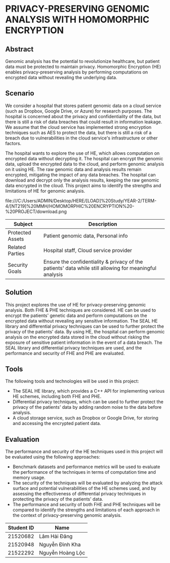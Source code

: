 # PRIVACY-PRESERVING GENOMIC ANALYSIS WITH HOMOMORPHIC ENCRYPTION #

## **Abstract** ##

  Genomic analysis has the potential to revolutionize healthcare, but patient data must be protected to maintain privacy. Homomorphic Encryption (HE) enables privacy-preserving analysis by performing computations on encrypted data without revealing the underlying data.
  
## **Scenario** ##

  We consider a hospital that stores patient genomic data on a cloud service (such as Dropbox, Google Drive, or Azure) for research purposes. The hospital is concerned about the privacy and confidentiality of the data, but there is still a risk of data breaches that could result in information leakage. We assume that the cloud service has implemented strong encryption techniques such as AES to protect the data, but there is still a risk of a breach due to vulnerabilities in the cloud service's infrastructure or other factors.
  
  The hospital wants to explore the use of HE, which allows computation on encrypted data without decrypting it. The hospital can encrypt the genomic data, upload the encrypted data to the cloud, and perform genomic analysis on it using HE. The raw genomic data and analysis results remain encrypted, mitigating the impact of any data breaches. The hospital can download and decrypt only the analysis results, keeping the raw genomic data encrypted in the cloud. This project aims to identify the strengths and limitations of HE for genomic analysis.

file:///C:/Users/ADMIN/Desktop/HERE/[LOAD]%20Study/YEAR-2/TERM-4/[NT219]%20MMH/HOMOMORPHIC%20ENCRYPTION%20-%20PROJECT/download.png

| Subject     | Description |
| ----------- | ----------- |
| Protected Assets | Patient genomic data, Personal info |
| Related Parties | Hospital staff, Cloud service provider|
| Security Goals | Ensure the confidentiality & privacy of the patients' data while still allowing for meaningful analysis |


## **Solution** ##

  This project explores the use of HE for privacy-preserving genomic analysis. Both FHE & PHE techniques are considered. HE can be used to encrypt the patients' genetic data and perform computations on the encrypted data without revealing any sensitive information. The SEAL HE library and differential privacy techniques can be used to further protect the privacy of the patients' data. By using HE, the hospital can perform genomic analysis on the encrypted data stored in the cloud without risking the exposure of sensitive patient information in the event of a data breach. The SEAL library and differential privacy techniques are used, and the performance and security of FHE and PHE are evaluated.
  
## **Tools** ## 

  The following tools and technologies will be used in this project:
+ The SEAL HE library, which provides a C++ API for implementing various HE schemes, including both FHE and PHE.
+ Differential privacy techniques, which can be used to further protect the privacy of the patients' data by adding random noise to the data before analysis.
+ A cloud storage service, such as Dropbox or Google Drive, for storing and accessing the encrypted patient data.

## **Evaluation** ##

  The performance and security of the HE techniques used in this project will be evaluated using the following approaches:
+ Benchmark datasets and performance metrics will be used to evaluate the performance of the techniques in terms of computation time and memory usage.
+ The security of the techniques will be evaluated by analyzing the attack surface and potential vulnerabilities of the HE schemes used, and by assessing the effectiveness of differential privacy techniques in protecting the privacy of the patients' data.
+ The performance and security of both FHE and PHE techniques will be compared to identify the strengths and limitations of each approach in the context of privacy-preserving genomic analysis.




| Student ID |       Name       |   
| ---------- | ---------------- |
|  21520682  | Lâm Hải Đăng     |
|  21520948  | Nguyễn Đình Kha  |
|  21522292  | Nguyễn Hoàng Lộc |

